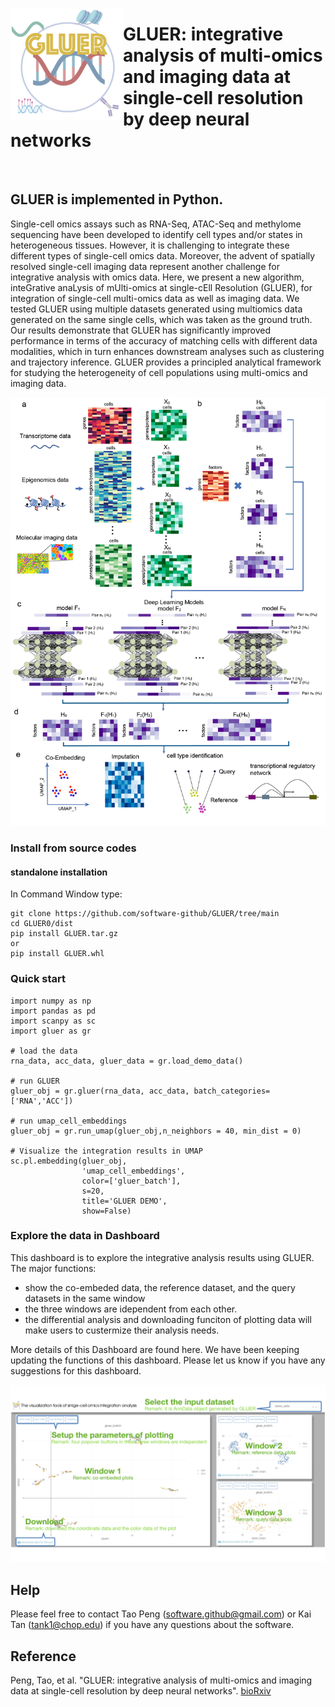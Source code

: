 <img src="src/gluer/data/gluer_icon.png" align="left" width="180" height="180"> <h1 style=“text-align:left”>GLUER: integrative analysis of multi-omics and imaging data at single-cell resolution by deep neural networks </h1>
<br>

## GLUER is implemented in Python.

Single-cell omics assays such as RNA-Seq, ATAC-Seq and methylome sequencing have been developed to identify cell types and/or states in heterogeneous tissues. However, it is challenging to integrate these different types of single-cell omics data. Moreover, the advent of spatially resolved single-cell imaging data represent another challenge for integrative analysis with omics data. Here, we present a new algorithm, inteGrative anaLysis of mUlti-omics at single-cEll Resolution (GLUER), for integration of single-cell multi-omics data as well as imaging data. We tested GLUER using multiple datasets generated using multiomics data generated on the same single cells, which was taken as the ground truth. Our results demonstrate that GLUER has significantly improved performance in terms of the accuracy of matching cells with different data modalities, which in turn enhances downstream analyses such as clustering and trajectory inference. GLUER provides a principled analytical framework for studying the heterogeneity of cell populations using multi-omics and imaging data.

<p align="center">
<img src="src/gluer/data/overview.png">
</p>

### Install from source codes
#### standalone installation
In Command Window type:
```
git clone https://github.com/software-github/GLUER/tree/main
cd GLUER0/dist
pip install GLUER.tar.gz
or
pip install GLUER.whl
```


### Quick start
```
import numpy as np
import pandas as pd
import scanpy as sc
import gluer as gr

# load the data
rna_data, acc_data, gluer_data = gr.load_demo_data()

# run GLUER
gluer_obj = gr.gluer(rna_data, acc_data, batch_categories=['RNA','ACC'])

# run umap_cell_embeddings
gluer_obj = gr.run_umap(gluer_obj,n_neighbors = 40, min_dist = 0)

# Visualize the integration results in UMAP
sc.pl.embedding(gluer_obj,
                'umap_cell_embeddings',
                color=['gluer_batch'],
                s=20,
                title='GLUER DEMO',
                show=False)
```                   
### Explore the data in Dashboard

This dashboard is to explore the integrative analysis results using GLUER. The major functions:
* show the co-embeded data, the reference dataset, and the query datasets in the same window
* the three windows are idependent from each other.
* the differential analysis and downloading funciton of plotting data will make users to custermize their analysis needs.

More details of this Dashboard are found here. We have been keeping updating the functions of this dashboard. Please let us know if you have any suggestions for this dashboard.

<p align="center">
<img src="src/gluer/data/GUI_tutorial.png">
</p>



## Help
Please feel free to contact Tao Peng (software.github@gmail.com) or Kai Tan (tank1@chop.edu) if you have any questions about the software.

## Reference
Peng, Tao, et al. "GLUER: integrative analysis of multi-omics and imaging data at single-cell resolution by deep neural networks". <a href="https://www.biorxiv.org/content/10.1101/2021.01.25.427845v1">bioRxiv</a>
